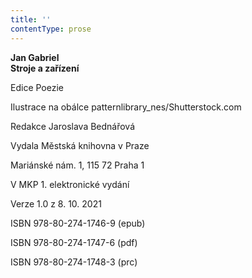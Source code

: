 ```yaml
---
title: ''
contentType: prose
---
```


**Jan Gabriel  
Stroje a zařízení**

Edice Poezie

Ilustrace na obálce patternlibrary\_nes/Shutterstock.com

Redakce Jaroslava Bednářová

Vydala Městská knihovna v Praze

Mariánské nám. 1, 115 72 Praha 1

V MKP 1. elektronické vydání

Verze 1.0 z 8. 10. 2021

ISBN 978-80-274-1746-9 (epub)

ISBN 978-80-274-1747-6 (pdf)

ISBN 978-80-274-1748-3 (prc)
